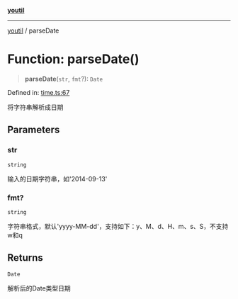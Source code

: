 [**youtil**](../README.md)

***

[youtil](../globals.md) / parseDate

# Function: parseDate()

> **parseDate**(`str`, `fmt`?): `Date`

Defined in: [time.ts:67](https://github.com/sxei/youtil/blob/546889c0d7d3d63efd7c483f4351140561c22e55/src/time.ts#L67)

将字符串解析成日期

## Parameters

### str

`string`

输入的日期字符串，如'2014-09-13'

### fmt?

`string`

字符串格式，默认'yyyy-MM-dd'，支持如下：y、M、d、H、m、s、S，不支持w和q

## Returns

`Date`

解析后的Date类型日期
